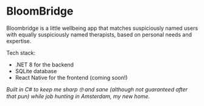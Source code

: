 # BloomBridge 

Bloombridge is a little wellbeing app that matches suspiciously named users with equally suspiciously named therapists, based on personal needs and expertise.

Tech stack:
- .NET 8 for the backend  
- SQLite database  
- React Native for the frontend (coming soon!) 


*Built in C# to keep me sharp 🤓 and sane (although not guaranteed after that pun) while job hunting in Amsterdam, my new home.*
